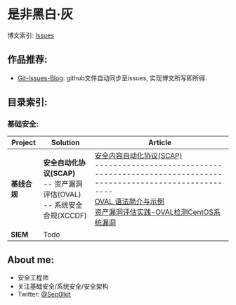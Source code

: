 # 是非黑白·灰

博文索引: [Issues](https://github.com/Sep0lkit/Blog/issues)

## 作品推荐:

- [Git-Issues-Blog](https://github.com/Sep0lkit/git-issues-blog): github文件自动同步至issues, 实现博文所写即所得.

## 目录索引:

### 基础安全:

| Project      | Solution                                                     | Article                                                      |
| ------------ | ------------------------------------------------------------ | ------------------------------------------------------------ |
| **基线合规** | **安全自动化协议(SCAP)** <br />      -- 资产漏洞评估(OVAL) <br />      -- 系统安全合规(XCCDF) | [安全内容自动化协议(SCAP)](https://github.com/Sep0lkit/Blog/issues/3) <br />----------------------------------------------------------------------------------------<br />[OVAL 语法简介与示例](https://github.com/Sep0lkit/Blog/issues/9) <br />[资产漏洞评估实践-OVAL检测CentOS系统漏洞](https://github.com/Sep0lkit/Blog/issues/10) |
| **SIEM**     | Todo                                                         |                                                              |



## About me:

- 安全工程师
- 关注基础安全/系统安全/安全架构
- Twitter: [@Sep0lkit](https://twitter.com/sep0lkit)